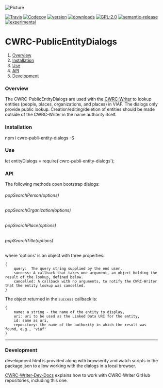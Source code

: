 ![Picture](http://cwrc.ca/logos/CWRC_logos_2016_versions/CWRCLogo-Horz-FullColour.png)

[![Travis](https://img.shields.io/travis/cwrc/CWRC-PublicEntityDialogs.svg)](https://travis-ci.org/cwrc/CWRC-PublicEntityDialogs)
[![Codecov](https://img.shields.io/codecov/c/github/cwrc/CWRC-PublicEntityDialogs.svg)](https://codecov.io/gh/cwrc/CWRC-PublicEntityDialogs)
[![version](https://img.shields.io/npm/v/cwrc-public-entity-dialogs.svg)](http://npm.im/cwrc-public-entity-dialogs)
[![downloads](https://img.shields.io/npm/dm/cwrc-public-entity-dialogs.svg)](http://npm-stat.com/charts.html?package=cwrc-public-entity-dialogs&from=2015-08-01)
[![GPL-2.0](https://img.shields.io/npm/l/cwrc-public-entity-dialogs.svg)](http://opensource.org/licenses/GPL-2.0)
[![semantic-release](https://img.shields.io/badge/%20%20%F0%9F%93%A6%F0%9F%9A%80-semantic--release-e10079.svg)](https://github.com/semantic-release/semantic-release)
[![experimental](http://badges.github.io/stability-badges/dist/experimental.svg)](http://github.com/badges/stability-badges)

# CWRC-PublicEntityDialogs

1. [Overview](#overview)
1. [Installation](#installation)
1. [Use](#use)
1. [API](#api)
1. [Development](#development)

### Overview

The CWRC-PublicEntityDialogs are used with the [CWRC-Writer](https://github.com/cwrc/CWRC-Writer) to lookup entities (people, places, organizations, and places) in VIAF.  The dialogs only provide public lookup.  Creation/editing/deletion of entities should be made outside of the CWRC-Writer in the name authority itself.

### Installation

npm i cwrc-publi-entity-dialogs -S

### Use

let entityDialogs = require('cwrc-publi-entity-dialogs');

### API

The following methods open bootstrap dialogs:


###### popSearchPerson(options)

###### popSearchOrganization(options)

###### popSearchPlace(options)

###### popSearchTitle(options)
  
where 'options' is an object with three properties:

```
{
    query:  The query string supplied by the end user.   
    success: A callback that takes one argument, an object holding the result of the lookup, defined below.
    cancelled: A callback with no arguments, to notify the CWRC-Writer that the entity lookup was cancelled.
}
```

The object returned in the `success` callback is:

```
{   
    name: a string - the name of the entity to display,
    uri: uri to be used as the Linked Data URI for the entity,
    id: same as uri,
    repository: the name of the authority in which the result was found, e.g., 'viaf'
}
```
-----

### Development

development.html is provided along with browserify and watch scripts in the package.json to allow working with the dialogs in a local browser.

[CWRC-Writer-Dev-Docs](https://github.com/jchartrand/CWRC-Writer-Dev-Docs) explains how to work with CWRC-Writer GitHub repositories, including this one.


